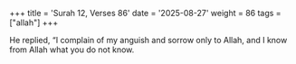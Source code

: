 +++
title = 'Surah 12, Verses 86'
date = '2025-08-27'
weight = 86
tags = ["allah"]
+++

He replied, “I complain of my anguish and sorrow only to Allah, and I know from Allah what you do not know.
